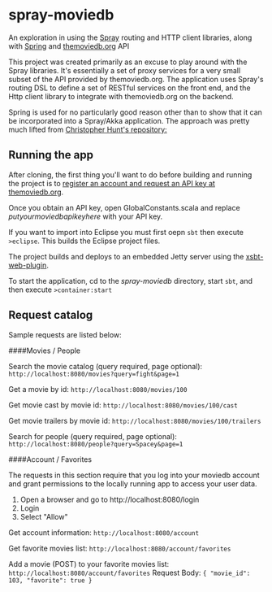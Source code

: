 spray-moviedb
=============

An exploration in using the [Spray](http://spray.io/) routing and HTTP client libraries, along with [Spring](http://spring.io/) and [themoviedb.org](http://www.themoviedb.org/) API

This project was created primarily as an excuse to play around with the Spray libraries.  It's essentially a set of proxy services for a very small subset of the API provided by themoviedb.org.  The application uses Spray's routing DSL to define a set of RESTful services on the front end, and the Http client library to integrate with themoviedb.org on the backend.

Spring is used for no particularly good reason other than to show that it can be incorporated into a Spray/Akka application.  The approach was pretty much lifted from [Christopher Hunt's repository:](https://github.com/huntc/akka-spring/blob/ba6704703efa45c9c638c3ac3b4b07f022d061ec/src/main/scala/org/typesafe/Akkaspring.scala#L48)


Running the app
---------------

After cloning, the first thing you'll want to do before building and running the project is to [register an account and request an API key at themoviedb.org](http://docs.themoviedb.apiary.io/).

Once you obtain an API key, open GlobalConstants.scala and replace *putyourmoviedbapikeyhere* with your API key.

If you want to import into Eclipse you must first oepn `sbt` then execute `>eclipse`.  This builds the Eclipse project files.

The project builds and deploys to an embedded Jetty server using the [xsbt-web-plugin](https://github.com/JamesEarlDouglas/xsbt-web-plugin).

To start the application, cd to the *spray-moviedb* directory, start `sbt`, and then execute `>container:start`


Request catalog
---------------

Sample requests are listed below:

####Movies / People

Search the movie catalog (query required, page optional):
`http://localhost:8080/movies?query=fight&page=1`

Get a movie by id:
`http://localhost:8080/movies/100`

Get movie cast by movie id:
`http://localhost:8080/movies/100/cast`

Get movie trailers by movie id:
`http://localhost:8080/movies/100/trailers`

Search for people (query required, page optional):
`http://localhost:8080/people?query=Spacey&page=1`

####Account / Favorites

The requests in this section require that you log into your moviedb account and grant permissions to the locally running app to access your user data.

1.  Open a browser and go to http://localhost:8080/login
2.  Login
3.  Select "Allow"


Get account information:
`http://localhost:8080/account`

Get favorite movies list:
`http://localhost:8080/account/favorites`

Add a movie (POST) to your favorite movies list:
`http://localhost:8080/account/favorites`
Request Body:
`{
 "movie_id": 103,
 "favorite": true
}`



